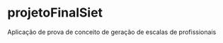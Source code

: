 projetoFinalSiet
================

Aplicação de prova de conceito de geração de escalas de profissionais
